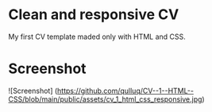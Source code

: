 # Clean and responsive CV
My first CV template maded only with HTML and CSS. 

# Screenshot

![Screenshot] (https://github.com/qulluq/CV--1--HTML--CSS/blob/main/public/assets/cv_1_html_css_responsive.jpg)
